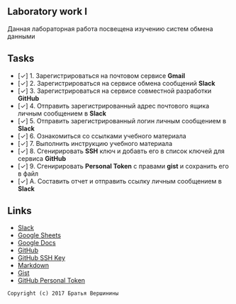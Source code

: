## Laboratory work I

Данная лабораторная работа посвещена изучению систем обмена данными

## Tasks

- [✓] 1. Зарегистрироваться на почтовом сервисе **Gmail**
- [✓] 2. Зарегистрироваться на сервисе обмена сообщений **Slack**
- [✓] 3. Зарегистрироваться на сервисе совместной разработки **GitHub**
- [✓] 4. Отправить зарегистрированный адрес почтового ящика личным сообщением в **Slack**
- [✓] 5. Отправить зарегистрированный логин личным сообщением в **Slack**
- [✓] 6. Ознакомиться со ссылками учебного материала
- [✓] 7. Выполнить инструкцию учебного материала
- [✓] 8. Сгенирировать **SSH** ключ и добавть его в список ключей для сервиса **GitHub**
- [✓] 9. Сгенирировать **Personal Token** с правами **gist** и сохранить его в файл
- [✓] A. Составить отчет и отправить ссылку личным сообщением в **Slack**

## Links

- [Slack](https://slack.com)
- [Google Sheets](https://www.google.ru/intl/ru/sheets/about/)
- [Google Docs](https://www.google.ru/intl/ru/docs/about/)
- [GitHub](https://github.com)
- [GitHub SSH Key](https://help.github.com/articles/generating-a-new-ssh-key-and-adding-it-to-the-ssh-agent/)
- [Markdown](https://stackedit.io)
- [Gist](https://gist.github.com)
- [GitHub Personal Token](https://github.com/settings/tokens/new)


```
Copyright (c) 2017 Братья Вершинины
```
